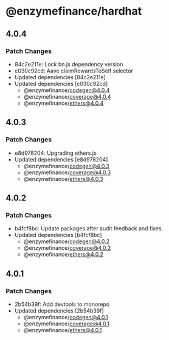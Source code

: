 # @enzymefinance/hardhat

## 4.0.4

### Patch Changes

- 84c2e211e: Lock bn.js dependency version
- c030c92cd: Aave claimRewardsToSelf selector
- Updated dependencies [84c2e211e]
- Updated dependencies [c030c92cd]
  - @enzymefinance/codegen@4.0.4
  - @enzymefinance/coverage@4.0.4
  - @enzymefinance/ethers@4.0.4

## 4.0.3

### Patch Changes

- e8d978204: Upgrading ethers.js
- Updated dependencies [e8d978204]
  - @enzymefinance/codegen@4.0.3
  - @enzymefinance/coverage@4.0.3
  - @enzymefinance/ethers@4.0.3

## 4.0.2

### Patch Changes

- b4fcf8bc: Update packages after audit feedback and fixes.
- Updated dependencies [b4fcf8bc]
  - @enzymefinance/codegen@4.0.2
  - @enzymefinance/coverage@4.0.2
  - @enzymefinance/ethers@4.0.2

## 4.0.1

### Patch Changes

- 2b54b39f: Add devtools to monorepo
- Updated dependencies [2b54b39f]
  - @enzymefinance/codegen@4.0.1
  - @enzymefinance/coverage@4.0.1
  - @enzymefinance/ethers@4.0.1
